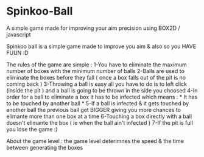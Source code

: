 # Spinkoo-Ball
A simple game made for improving your aim precision using BOX2D / javascript 


Spinkoo ball is a simple game made to improve you aim & also so you HAVE FUUN :D 

The rules of the game are simple : 
1-You have to eliminate the maximum number of boxes with the minimum number of balls
2-Balls are used to eliminate the boxes before they fall ( once a box falls out of the pit is no coming back )
3-Throwing a ball is easy all you have to do is to left click (inside the pit ) and a ball is going to be thrown in the side you choosed 
4-In order for a ball to eliminate a box it has to be infected which means : * It has to be touched by another ball *
5-If a ball is infected & it gets touched by another ball the previous ball get BIGGER giving you more chances to elimante more than one box at a time 
6-Touching a box directly with a ball doesn't elimante the box ( ie when the ball ain't infected )
7-If the pit is full you lose the game :) 


About the game level : 
the game level deterimnes the speed & the time between generating the boxes 

                                                                          
